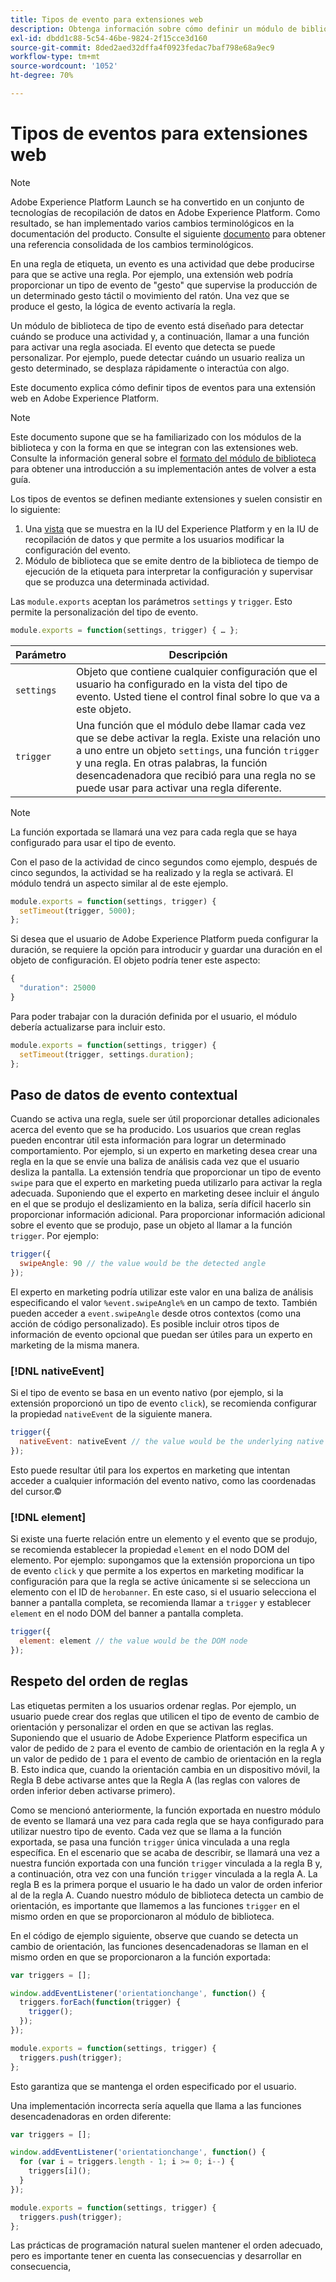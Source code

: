 ```yaml
---
title: Tipos de evento para extensiones web
description: Obtenga información sobre cómo definir un módulo de biblioteca de tipo evento para una extensión web en Adobe Experience Platform.
exl-id: dbdd1c88-5c54-46be-9824-2f15cce3d160
source-git-commit: 8ded2aed32dffa4f0923fedac7baf798e68a9ec9
workflow-type: tm+mt
source-wordcount: '1052'
ht-degree: 70%

---
```


# Tipos de eventos para extensiones web

>[!NOTE]
>
>Adobe Experience Platform Launch se ha convertido en un conjunto de tecnologías de recopilación de datos en Adobe Experience Platform. Como resultado, se han implementado varios cambios terminológicos en la documentación del producto. Consulte el siguiente [documento](../../term-updates.md) para obtener una referencia consolidada de los cambios terminológicos.

En una regla de etiqueta, un evento es una actividad que debe producirse para que se active una regla. Por ejemplo, una extensión web podría proporcionar un tipo de evento de &quot;gesto&quot; que supervise la producción de un determinado gesto táctil o movimiento del ratón. Una vez que se produce el gesto, la lógica de evento activaría la regla.

Un módulo de biblioteca de tipo de evento está diseñado para detectar cuándo se produce una actividad y, a continuación, llamar a una función para activar una regla asociada. El evento que detecta se puede personalizar. Por ejemplo, puede detectar cuándo un usuario realiza un gesto determinado, se desplaza rápidamente o interactúa con algo.

Este documento explica cómo definir tipos de eventos para una extensión web en Adobe Experience Platform.

>[!NOTE]
>
>Este documento supone que se ha familiarizado con los módulos de la biblioteca y con la forma en que se integran con las extensiones web. Consulte la información general sobre el [formato del módulo de biblioteca](./format.md) para obtener una introducción a su implementación antes de volver a esta guía.

Los tipos de eventos se definen mediante extensiones y suelen consistir en lo siguiente:

1. Una [vista](./views.md) que se muestra en la IU del Experience Platform y en la IU de recopilación de datos y que permite a los usuarios modificar la configuración del evento.
2. Módulo de biblioteca que se emite dentro de la biblioteca de tiempo de ejecución de la etiqueta para interpretar la configuración y supervisar que se produzca una determinada actividad.

Las `module.exports` aceptan los parámetros `settings` y `trigger`. Esto permite la personalización del tipo de evento.

```js
module.exports = function(settings, trigger) { … };
```

| Parámetro | Descripción |
| --- | --- |
| `settings` | Objeto que contiene cualquier configuración que el usuario ha configurado en la vista del tipo de evento. Usted tiene el control final sobre lo que va a este objeto. |
| `trigger` | Una función que el módulo debe llamar cada vez que se debe activar la regla. Existe una relación uno a uno entre un objeto `settings`, una función `trigger` y una regla. En otras palabras, la función desencadenadora que recibió para una regla no se puede usar para activar una regla diferente. |

>[!NOTE]
>
>La función exportada se llamará una vez para cada regla que se haya configurado para usar el tipo de evento.

Con el paso de la actividad de cinco segundos como ejemplo, después de cinco segundos, la actividad se ha realizado y la regla se activará. El módulo tendrá un aspecto similar al de este ejemplo.

```js
module.exports = function(settings, trigger) {
  setTimeout(trigger, 5000);
};
```

Si desea que el usuario de Adobe Experience Platform pueda configurar la duración, se requiere la opción para introducir y guardar una duración en el objeto de configuración. El objeto podría tener este aspecto:

```js
{
  "duration": 25000
}
```

Para poder trabajar con la duración definida por el usuario, el módulo debería actualizarse para incluir esto.

```js
module.exports = function(settings, trigger) {
  setTimeout(trigger, settings.duration);
};
```

## Paso de datos de evento contextual

Cuando se activa una regla, suele ser útil proporcionar detalles adicionales acerca del evento que se ha producido. Los usuarios que crean reglas pueden encontrar útil esta información para lograr un determinado comportamiento. Por ejemplo, si un experto en marketing desea crear una regla en la que se envíe una baliza de análisis cada vez que el usuario desliza la pantalla. La extensión tendría que proporcionar un tipo de evento `swipe` para que el experto en marketing pueda utilizarlo para activar la regla adecuada. Suponiendo que el experto en marketing desee incluir el ángulo en el que se produjo el deslizamiento en la baliza, sería difícil hacerlo sin proporcionar información adicional. Para proporcionar información adicional sobre el evento que se produjo, pase un objeto al llamar a la función `trigger`. Por ejemplo:

```js
trigger({
  swipeAngle: 90 // the value would be the detected angle
});
```

El experto en marketing podría utilizar este valor en una baliza de análisis especificando el valor `%event.swipeAngle%` en un campo de texto. También pueden acceder a `event.swipeAngle` desde otros contextos (como una acción de código personalizado). Es posible incluir otros tipos de información de evento opcional que puedan ser útiles para un experto en marketing de la misma manera.

### [!DNL nativeEvent]

Si el tipo de evento se basa en un evento nativo (por ejemplo, si la extensión proporcionó un tipo de evento `click`), se recomienda configurar la propiedad `nativeEvent` de la siguiente manera.

```js
trigger({
  nativeEvent: nativeEvent // the value would be the underlying native event
});
```

Esto puede resultar útil para los expertos en marketing que intentan acceder a cualquier información del evento nativo, como las coordenadas del cursor.©

### [!DNL element]

Si existe una fuerte relación entre un elemento y el evento que se produjo, se recomienda establecer la propiedad `element` en el nodo DOM del elemento. Por ejemplo: supongamos que la extensión proporciona un tipo de evento `click` y que permite a los expertos en marketing modificar la configuración para que la regla se active únicamente si se selecciona un elemento con el ID de `herobanner`. En este caso, si el usuario selecciona el banner a pantalla completa, se recomienda llamar a `trigger` y establecer `element` en el nodo DOM del banner a pantalla completa.

```js
trigger({
  element: element // the value would be the DOM node
});
```

## Respeto del orden de reglas

Las etiquetas permiten a los usuarios ordenar reglas. Por ejemplo, un usuario puede crear dos reglas que utilicen el tipo de evento de cambio de orientación y personalizar el orden en que se activan las reglas. Suponiendo que el usuario de Adobe Experience Platform especifica un valor de pedido de `2` para el evento de cambio de orientación en la regla A y un valor de pedido de `1` para el evento de cambio de orientación en la regla B. Esto indica que, cuando la orientación cambia en un dispositivo móvil, la Regla B debe activarse antes que la Regla A (las reglas con valores de orden inferior deben activarse primero).

Como se mencionó anteriormente, la función exportada en nuestro módulo de evento se llamará una vez para cada regla que se haya configurado para utilizar nuestro tipo de evento. Cada vez que se llama a la función exportada, se pasa una función `trigger` única vinculada a una regla específica. En el escenario que se acaba de describir, se llamará una vez a nuestra función exportada con una función `trigger` vinculada a la regla B y, a continuación, otra vez con una función `trigger` vinculada a la regla A. La regla B es la primera porque el usuario le ha dado un valor de orden inferior al de la regla A. Cuando nuestro módulo de biblioteca detecta un cambio de orientación, es importante que llamemos a las funciones `trigger` en el mismo orden en que se proporcionaron al módulo de biblioteca.

En el código de ejemplo siguiente, observe que cuando se detecta un cambio de orientación, las funciones desencadenadoras se llaman en el mismo orden en que se proporcionaron a la función exportada:

```js
var triggers = [];

window.addEventListener('orientationchange', function() {
  triggers.forEach(function(trigger) {
    trigger();
  });
});

module.exports = function(settings, trigger) {
  triggers.push(trigger);
};
```

Esto garantiza que se mantenga el orden especificado por el usuario.

Una implementación incorrecta sería aquella que llama a las funciones desencadenadoras en orden diferente:

```js
var triggers = [];

window.addEventListener('orientationchange', function() {
  for (var i = triggers.length - 1; i >= 0; i--) {
    triggers[i]();
  }
});

module.exports = function(settings, trigger) {
  triggers.push(trigger);
};
```

Las prácticas de programación natural suelen mantener el orden adecuado, pero es importante tener en cuenta las consecuencias y desarrollar en consecuencia,
